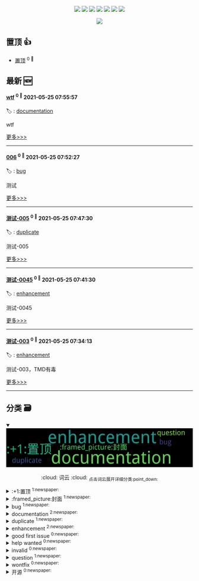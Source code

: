 

<p align='center'>
    <img src="https://badgen.net/badge/labels/12"/>
    <img src="https://badgen.net/github/issues/smileyby/ghiblog"/>
    <img src="https://badgen.net/badge/last-commit/2021-05-25 08:08:01"/>
    <img src="https://badgen.net/github/forks/smileyby/ghiblog"/>
    <img src="https://badgen.net/github/stars/smileyby/ghiblog"/>
    <img src="https://badgen.net/github/watchers/smileyby/ghiblog"/>
    <img src="https://badgen.net/github/release/smileyby/ghiblog"/>
</p>

<p align='center'>
    <a href="https://github.com/jwenjian/visitor-count-badge">
        <img src="https://visitor-badge.glitch.me/badge?page_id=jwenjian.ghiblog"/>
    </a>
</p>


## 置顶 :thumbsup: 
- [置顶](https://github.com/smileyby/ghiblog/issues/2)  <sup>0 :speech_balloon:</sup>  	 
## 最新 :new: 

#### [wtf](https://github.com/smileyby/ghiblog/issues/9) <sup>0 :speech_balloon:</sup> 	 2021-05-25 07:55:57

:label: : [documentation](https://github.com/smileyby/ghiblog/labels/documentation)

wtf

[更多>>>](https://github.com/smileyby/ghiblog/issues/9)

---


#### [006](https://github.com/smileyby/ghiblog/issues/8) <sup>0 :speech_balloon:</sup> 	 2021-05-25 07:52:27

:label: : [bug](https://github.com/smileyby/ghiblog/labels/bug)

测试

[更多>>>](https://github.com/smileyby/ghiblog/issues/8)

---


#### [测试-005](https://github.com/smileyby/ghiblog/issues/7) <sup>0 :speech_balloon:</sup> 	 2021-05-25 07:47:30

:label: : [duplicate](https://github.com/smileyby/ghiblog/labels/duplicate)

测试-005

[更多>>>](https://github.com/smileyby/ghiblog/issues/7)

---


#### [测试-0045](https://github.com/smileyby/ghiblog/issues/6) <sup>0 :speech_balloon:</sup> 	 2021-05-25 07:41:30

:label: : [enhancement](https://github.com/smileyby/ghiblog/labels/enhancement)

测试-0045

[更多>>>](https://github.com/smileyby/ghiblog/issues/6)

---


#### [测试-003](https://github.com/smileyby/ghiblog/issues/5) <sup>0 :speech_balloon:</sup> 	 2021-05-25 07:34:13

:label: : [enhancement](https://github.com/smileyby/ghiblog/labels/enhancement)

测试-003，TMD有毒

[更多>>>](https://github.com/smileyby/ghiblog/issues/5)

---


## 分类  :card_file_box: 

<details open="open">
    <summary>
        <img src="assets/wordcloud.png" title="词云, 点击展开详细分类" alt="词云， 点击展开详细分类">
        <p align="center">:cloud: 词云 :cloud: <sub>点击词云展开详细分类:point_down: </sub></p>
    </summary>


<details>
<summary>:+1:置顶	<sup>1:newspaper:</sup></summary>

- [置顶](https://github.com/smileyby/ghiblog/issues/2)  <sup>0 :speech_balloon:</sup>  	 


</details>

<details>
<summary>:framed_picture:封面	<sup>1:newspaper:</sup></summary>

- [封面图](https://github.com/smileyby/ghiblog/issues/1)  <sup>0 :speech_balloon:</sup>  	 


</details>

<details>
<summary>bug	<sup>1:newspaper:</sup></summary>

- [006](https://github.com/smileyby/ghiblog/issues/8)  <sup>0 :speech_balloon:</sup>  	 


</details>

<details>
<summary>documentation	<sup>2:newspaper:</sup></summary>

- [wtf](https://github.com/smileyby/ghiblog/issues/9)  <sup>0 :speech_balloon:</sup>  	 
- [测试-001](https://github.com/smileyby/ghiblog/issues/3)  <sup>0 :speech_balloon:</sup>  	 


</details>

<details>
<summary>duplicate	<sup>1:newspaper:</sup></summary>

- [测试-005](https://github.com/smileyby/ghiblog/issues/7)  <sup>0 :speech_balloon:</sup>  	 


</details>

<details>
<summary>enhancement	<sup>2:newspaper:</sup></summary>

- [测试-0045](https://github.com/smileyby/ghiblog/issues/6)  <sup>0 :speech_balloon:</sup>  	 
- [测试-003](https://github.com/smileyby/ghiblog/issues/5)  <sup>0 :speech_balloon:</sup>  	 


</details>

<details>
<summary>good first issue	<sup>0:newspaper:</sup></summary>



</details>

<details>
<summary>help wanted	<sup>0:newspaper:</sup></summary>



</details>

<details>
<summary>invalid	<sup>0:newspaper:</sup></summary>



</details>

<details>
<summary>question	<sup>1:newspaper:</sup></summary>

- [测试-002](https://github.com/smileyby/ghiblog/issues/4)  <sup>0 :speech_balloon:</sup>  	 


</details>

<details>
<summary>wontfix	<sup>0:newspaper:</sup></summary>



</details>

<details>
<summary>开源	<sup>0:newspaper:</sup></summary>



</details>


</details>    
